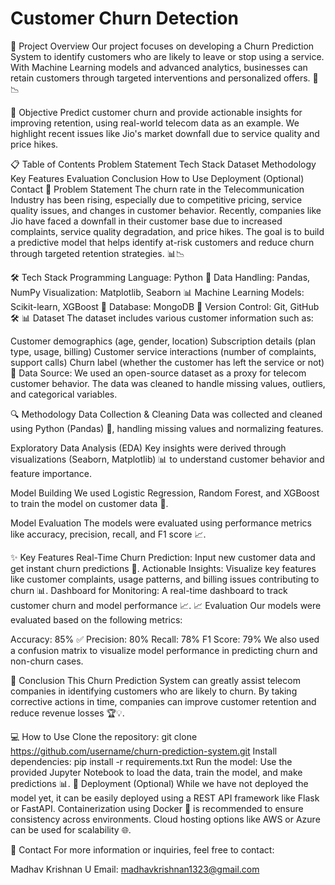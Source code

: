 # Customer Churn Detection
📌 Project Overview
Our project focuses on developing a Churn Prediction System to identify customers who are likely to leave or stop using a service. With Machine Learning models and advanced analytics, businesses can retain customers through targeted interventions and personalized offers. 💼📉

🎯 Objective
Predict customer churn and provide actionable insights for improving retention, using real-world telecom data as an example. We highlight recent issues like Jio's market downfall due to service quality and price hikes.

📋 Table of Contents
Problem Statement
Tech Stack
Dataset
Methodology
Key Features
Evaluation
Conclusion
How to Use
Deployment (Optional)
Contact
📝 Problem Statement
The churn rate in the Telecommunication Industry has been rising, especially due to competitive pricing, service quality issues, and changes in customer behavior. Recently, companies like Jio have faced a downfall in their customer base due to increased complaints, service quality degradation, and price hikes. The goal is to build a predictive model that helps identify at-risk customers and reduce churn through targeted retention strategies. 📊📉

🛠 Tech Stack
Programming Language: Python 🐍
Data Handling: Pandas, NumPy
Visualization: Matplotlib, Seaborn 📊
Machine Learning Models: Scikit-learn, XGBoost 🤖
Database: MongoDB 💽
Version Control: Git, GitHub 🛠
📊 Dataset
The dataset includes various customer information such as:

Customer demographics (age, gender, location)
Subscription details (plan type, usage, billing)
Customer service interactions (number of complaints, support calls)
Churn label (whether the customer has left the service or not)
📁 Data Source:
We used an open-source dataset as a proxy for telecom customer behavior. The data was cleaned to handle missing values, outliers, and categorical variables.

🔍 Methodology
Data Collection & Cleaning
Data was collected and cleaned using Python (Pandas) 🧼, handling missing values and normalizing features.

Exploratory Data Analysis (EDA)
Key insights were derived through visualizations (Seaborn, Matplotlib) 📊 to understand customer behavior and feature importance.

Model Building
We used Logistic Regression, Random Forest, and XGBoost to train the model on customer data 🤖.

Model Evaluation
The models were evaluated using performance metrics like accuracy, precision, recall, and F1 score 📈.

✨ Key Features
Real-Time Churn Prediction: Input new customer data and get instant churn predictions 🚀.
Actionable Insights: Visualize key features like customer complaints, usage patterns, and billing issues contributing to churn 📊.
Dashboard for Monitoring: A real-time dashboard to track customer churn and model performance 📈.
📈 Evaluation
Our models were evaluated based on the following metrics:

Accuracy: 85% ✅
Precision: 80%
Recall: 78%
F1 Score: 79%
We also used a confusion matrix to visualize model performance in predicting churn and non-churn cases.

🔔 Conclusion
This Churn Prediction System can greatly assist telecom companies in identifying customers who are likely to churn. By taking corrective actions in time, companies can improve customer retention and reduce revenue losses 🏆💡.

💻 How to Use
Clone the repository:
git clone https://github.com/username/churn-prediction-system.git
Install dependencies:
pip install -r requirements.txt
Run the model:
Use the provided Jupyter Notebook to load the data, train the model, and make predictions 📊.
🚀 Deployment (Optional)
While we have not deployed the model yet, it can be easily deployed using a REST API framework like Flask or FastAPI. Containerization using Docker 🐳 is recommended to ensure consistency across environments. Cloud hosting options like AWS or Azure can be used for scalability 🌐.

📧 Contact
For more information or inquiries, feel free to contact:

Madhav Krishnan U
Email: madhavkrishnan1323@gmail.com
